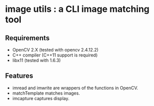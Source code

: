 image utils : a CLI image matching tool
=======================================

Requirements
------------

* OpenCV 2.X (tested with opencv 2.4.12.2)
* C++ compiler (C++11 support is required)
* libx11 (tested with 1.6.3)

Features
--------

* imread and imwrite are wrappers of the functions in OpenCV.
* matchTemplate matches images.
* imcapture captures display.
